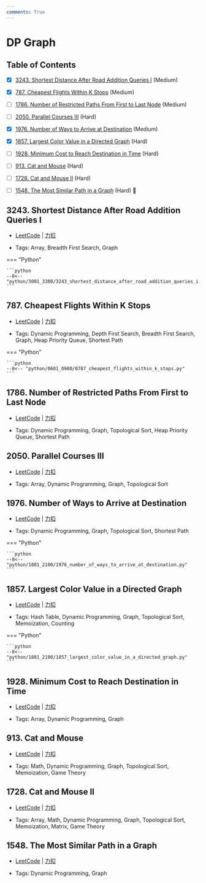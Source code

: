 ```yaml
---
comments: True
---
```


# DP Graph

## Table of Contents

- [x] [3243. Shortest Distance After Road Addition Queries I](#3243-shortest-distance-after-road-addition-queries-i) (Medium)
- [x] [787. Cheapest Flights Within K Stops](#787-cheapest-flights-within-k-stops) (Medium)
- [ ] [1786. Number of Restricted Paths From First to Last Node](#1786-number-of-restricted-paths-from-first-to-last-node) (Medium)
- [ ] [2050. Parallel Courses III](#2050-parallel-courses-iii) (Hard)
- [x] [1976. Number of Ways to Arrive at Destination](#1976-number-of-ways-to-arrive-at-destination) (Medium)
- [x] [1857. Largest Color Value in a Directed Graph](#1857-largest-color-value-in-a-directed-graph) (Hard)
- [ ] [1928. Minimum Cost to Reach Destination in Time](#1928-minimum-cost-to-reach-destination-in-time) (Hard)
- [ ] [913. Cat and Mouse](#913-cat-and-mouse) (Hard)
- [ ] [1728. Cat and Mouse II](#1728-cat-and-mouse-ii) (Hard)
- [ ] [1548. The Most Similar Path in a Graph](#1548-the-most-similar-path-in-a-graph) (Hard) 👑


## 3243. Shortest Distance After Road Addition Queries I

-    [LeetCode](https://leetcode.com/problems/shortest-distance-after-road-addition-queries-i/) | [力扣](https://leetcode.cn/problems/shortest-distance-after-road-addition-queries-i/)

-   Tags: Array, Breadth First Search, Graph

=== "Python"

    ```python
    --8<-- "python/3001_3300/3243_shortest_distance_after_road_addition_queries_i.py"
    ```



## 787. Cheapest Flights Within K Stops

-    [LeetCode](https://leetcode.com/problems/cheapest-flights-within-k-stops/) | [力扣](https://leetcode.cn/problems/cheapest-flights-within-k-stops/)

-   Tags: Dynamic Programming, Depth First Search, Breadth First Search, Graph, Heap Priority Queue, Shortest Path

=== "Python"

    ```python
    --8<-- "python/0601_0900/0787_cheapest_flights_within_k_stops.py"
    ```



## 1786. Number of Restricted Paths From First to Last Node

-    [LeetCode](https://leetcode.com/problems/number-of-restricted-paths-from-first-to-last-node/) | [力扣](https://leetcode.cn/problems/number-of-restricted-paths-from-first-to-last-node/)

-   Tags: Dynamic Programming, Graph, Topological Sort, Heap Priority Queue, Shortest Path



## 2050. Parallel Courses III

-    [LeetCode](https://leetcode.com/problems/parallel-courses-iii/) | [力扣](https://leetcode.cn/problems/parallel-courses-iii/)

-   Tags: Array, Dynamic Programming, Graph, Topological Sort



## 1976. Number of Ways to Arrive at Destination

-    [LeetCode](https://leetcode.com/problems/number-of-ways-to-arrive-at-destination/) | [力扣](https://leetcode.cn/problems/number-of-ways-to-arrive-at-destination/)

-   Tags: Dynamic Programming, Graph, Topological Sort, Shortest Path

=== "Python"

    ```python
    --8<-- "python/1801_2100/1976_number_of_ways_to_arrive_at_destination.py"
    ```



## 1857. Largest Color Value in a Directed Graph

-    [LeetCode](https://leetcode.com/problems/largest-color-value-in-a-directed-graph/) | [力扣](https://leetcode.cn/problems/largest-color-value-in-a-directed-graph/)

-   Tags: Hash Table, Dynamic Programming, Graph, Topological Sort, Memoization, Counting

=== "Python"

    ```python
    --8<-- "python/1801_2100/1857_largest_color_value_in_a_directed_graph.py"
    ```



## 1928. Minimum Cost to Reach Destination in Time

-    [LeetCode](https://leetcode.com/problems/minimum-cost-to-reach-destination-in-time/) | [力扣](https://leetcode.cn/problems/minimum-cost-to-reach-destination-in-time/)

-   Tags: Array, Dynamic Programming, Graph



## 913. Cat and Mouse

-    [LeetCode](https://leetcode.com/problems/cat-and-mouse/) | [力扣](https://leetcode.cn/problems/cat-and-mouse/)

-   Tags: Math, Dynamic Programming, Graph, Topological Sort, Memoization, Game Theory



## 1728. Cat and Mouse II

-    [LeetCode](https://leetcode.com/problems/cat-and-mouse-ii/) | [力扣](https://leetcode.cn/problems/cat-and-mouse-ii/)

-   Tags: Array, Math, Dynamic Programming, Graph, Topological Sort, Memoization, Matrix, Game Theory



## 1548. The Most Similar Path in a Graph

-    [LeetCode](https://leetcode.com/problems/the-most-similar-path-in-a-graph/) | [力扣](https://leetcode.cn/problems/the-most-similar-path-in-a-graph/)

-   Tags: Dynamic Programming, Graph
